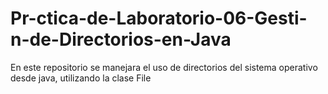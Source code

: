 # Pr-ctica-de-Laboratorio-06-Gesti-n-de-Directorios-en-Java
En este repositorio se manejara el uso de directorios del sistema operativo desde java, utilizando la clase File
